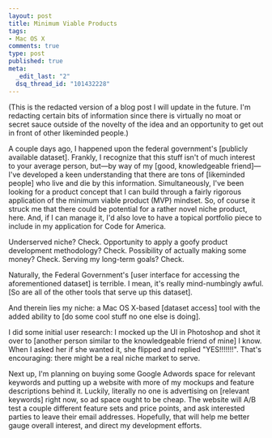 ```yaml
--- 
layout: post
title: Minimum Viable Products
tags: 
- Mac OS X
comments: true
type: post
published: true
meta: 
  _edit_last: "2"
  dsq_thread_id: "101432228"
---
```

(This is the redacted version of a blog post I will update in the future. I'm redacting certain bits of information since there is virtually no moat or secret sauce outside of the novelty of the idea and an opportunity to get out in front of other likeminded people.)

A couple days ago, I happened upon the federal government's [publicly available dataset]. Frankly, I recognize that this stuff isn't of much interest to your average person, but—by way of my [good, knowledgeable friend]—I've developed a keen understanding that there are tons of [likeminded people] who live and die by this information. Simultaneously, I've been looking for a product concept that I can build through a fairly rigorous application of the minimum viable product (MVP) mindset. So, of course it struck me that there could be potential for a rather novel niche product, here. And, if I can manage it, I'd also love to have a topical portfolio piece to include in my application for Code for America.

Underserved niche? Check. Opportunity to apply a goofy product development methodology? Check. Possibility of actually making some money? Check. Serving my long-term goals? Check. 

Naturally, the Federal Government's [user interface for accessing the aforementioned dataset] is terrible. I mean, it's really mind-numbingly awful. [So are all of the other tools that serve up this dataset].

And therein lies my niche: a Mac OS X-based [dataset access] tool with the added ability to [do some cool stuff no one else is doing].

I did some initial user research: I mocked up the UI in Photoshop and shot it over to [another person similar to the knowledgeable friend of mine] I know. When I asked her if she wanted it, she flipped and replied "YES!!!!!!!". That's encouraging: there might be a real niche market to serve.

Next up, I'm planning on buying some Google Adwords space for relevant keywords and putting up a website with more of my mockups and feature descriptions behind it. Luckily, literally no one is advertising on [relevant keywords] right now, so ad space ought to be cheap. The website will A/B test a couple different feature sets and price points, and ask interested parties to leave their email addresses. Hopefully, that will help me better gauge overall interest, and direct my development efforts.
